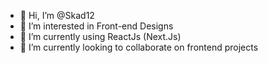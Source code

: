 - 👋 Hi, I’m @Skad12
- 👀 I’m interested in Front-end Designs
- 🌱 I’m currently using ReactJs (Next.Js)
- 💞️ I’m currently looking to collaborate on frontend projects

<!---
Skad12/Skad12 is a ✨ special ✨ repository because its `README.md` (this file) appears on your GitHub profile.
You can click the Preview link to take a look at your changes.
--->
